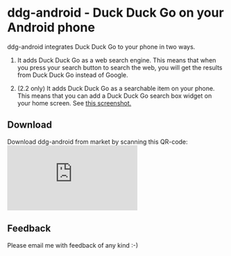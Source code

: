 ddg-android - Duck Duck Go on your Android phone
================================================
ddg-android integrates Duck Duck Go to your phone in two ways.


1. It adds Duck Duck Go as a web search engine. This means that when you press your search button to search the web, you will get the results from Duck Duck Go instead of Google.


2. (2.2 only) It adds Duck Duck Go as a searchable item on your phone. This means that you can add a Duck Duck Go search box widget on your home screen. See [this screenshot.](http://www.csc.kth.se/~johanhil/ddgwidget.png)


Download
--------
Download ddg-android from market by scanning this QR-code:
![qrcode](http://qrcode.kaywa.com/img.php?s=6&d=market://search%3Fq%3Dpname:se.johanhil.duckduckgo)


Feedback
--------
Please email me with feedback of any kind :-)
